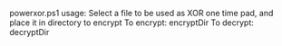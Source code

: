 powerxor.ps1 usage:
Select a file to be used as XOR one time pad, and place it in directory to encrypt
To encrypt:
  encryptDir
To decrypt:
  decryptDir
